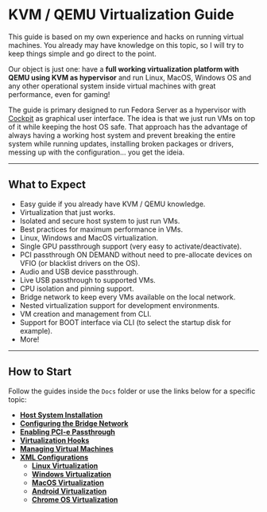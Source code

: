 # KVM / QEMU Virtualization Guide

This guide is based on my own experience and hacks on running virtual machines. You already may have knowledge on this topic, so I will try to keep things simple and go direct to the point.

Our object is just one: have a **full working virtualization platform with QEMU using KVM as hypervisor** and run Linux, MacOS, Windows OS and any other operational system inside virtual machines with great performance, even for gaming!

The guide is primary designed to run Fedora Server as a hypervisor with [Cockpit](https://cockpit-project.org/) as graphical user interface. The idea is that we just run VMs on top of it while keeping the host OS safe. That approach has the advantage of always having a working host system and prevent breaking the entire system while running updates, installing broken packages or drivers, messing up with the configuration... you get the ideia.

----

## What to Expect

- Easy guide if you already have KVM / QEMU knowledge.
- Virtualization that just works.
- Isolated and secure host system to just run VMs.
- Best practices for maximum performance in VMs.
- Linux, Windows and MacOS virtualization.
- Single GPU passthrough support (very easy to activate/deactivate).
- PCI passthrough ON DEMAND without need to pre-allocate devices on VFIO (or blacklist drivers on the OS).
- Audio and USB device passthrough.
- Live USB passthrough to supported VMs.
- CPU isolation and pinning support.
- Bridge network to keep every VMs available on the local network.
- Nested virtualization support for development environments.
- VM creation and management from CLI.
- Support for BOOT interface via CLI (to select the startup disk for example).
- More!

----

## How to Start

Follow the guides inside the ```Docs``` folder or use the links below for a specific topic:

- **[Host System Installation](Docs/0%20-%20Installation.md)**
- **[Configuring the Bridge Network](Docs/1%20-%20Bridge%20Network.md)**
- **[Enabling PCI-e Passthrough](Docs/2%20-%20PCI-e%20Passthrough.md)**
- **[Virtualization Hooks](Docs/3%20-%20Virtualization%20Hooks.md)**
- **[Managing Virtual Machines](Docs/4%20-%20Management.md)**
- **[XML Configurations](Docs/5%20-%20XML%20Configurations.md)**
  - **[Linux Virtualization](Docs/5.1%20-%20Linux.md)**
  - **[Windows Virtualization](Docs/5.2%20-%20Windows.md)**
  - **[MacOS Virtualization](Docs/5.3%20-%20MacOS.md)**
  - **[Android Virtualization](Docs/5.4%20-%20Android.md)**
  - **[Chrome OS Virtualization](Docs/5.5%20-%20Chrome%20OS.md)**
